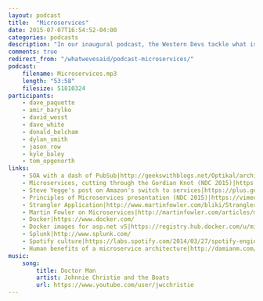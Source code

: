 ```yaml
---
layout: podcast
title:  "Microservices"
date: 2015-07-07T16:54:52-04:00
categories: podcasts
description: "In our inaugural podcast, the Western Devs tackle what is either the new hotness, retro SOA, or a flash in the pan: microservices."
comments: true
redirect_from: "/whatwevesaid/podcast-microservices/"
podcast: 
    filename: Microservices.mp3
    length: "53:58"
    filesize: 51810324
participants:
    - dave_paquette
    - amir_barylko
    - david_wesst
    - dave_white
    - donald_belcham
    - dylan_smith
    - jason_row
    - kyle_baley
    - tom_opgenorth
links:
    - SOA with a dash of PubSub|http://geekswithblogs.net/Optikal/archive/2013/05/19/152956.aspx
    - Microservices, cutting through the Gordian Knot (NDC 2015)|https://vimeo.com/132194544
    - Steve Yegge's post on Amazon's switch to services|https://plus.google.com/+RipRowan/posts/eVeouesvaVX
    - Principles of Microservices presentation (NDC 2015)|https://vimeo.com/131632250
    - Strangler Application|http://www.martinfowler.com/bliki/StranglerApplication.html
    - Martin Fowler on Microservices|http://martinfowler.com/articles/microservices.html
    - Docker|https://www.docker.com/
    - Docker images for asp.net v5|https://registry.hub.docker.com/u/microsoft/aspnet/
    - Splunk|http://www.splunk.com/
    - Spotify culture|https://labs.spotify.com/2014/03/27/spotify-engineering-culture-part-1/
    - Human benefits of a microservice architecture|http://damianm.com/articles/human-benefits-of-a-microservice-architecture/
music:
    song:
        title: Doctor Man
        artist: Johnnie Christie and the Boats
        url: https://www.youtube.com/user/jwcchristie
---
```


